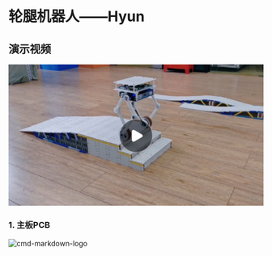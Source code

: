 # 轮腿机器人——Hyun

## 演示视频
<a href="https://www.bilibili.com/video/BV1zQ4y1D734?from=search&seid=13933943943129245634&spm_id_from=333.337.0.0">
<img src="图片/9.jpg">
</a>

### 1. 主板PCB

![cmd-markdown-logo](https://github.com/HuGuoXuang/Hyun/blob/main/%E5%9B%BE%E7%89%87/5.png)

